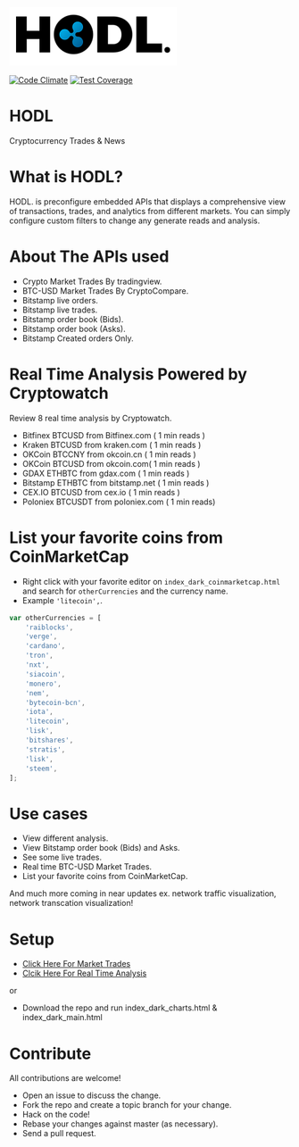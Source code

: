![HODL.](/docs/logo.png?raw=true)

[![Code Climate](https://codeclimate.com/github/5998/HODL/badges/gpa.svg)](https://codeclimate.com/github/5998/HODL)
[![Test Coverage](https://codeclimate.com/github/5998/HODL/badges/coverage.svg)](https://codeclimate.com/github/5998/HODL/coverage)

# HODL
Cryptocurrency Trades &amp; News

What is HODL?
=======

HODL. is preconfigure embedded APIs that displays a comprehensive view of transactions, trades, and analytics from different markets. You can simply configure custom filters to change any generate reads and analysis.

About The APIs used
=========

- Crypto Market Trades By tradingview.
- BTC-USD Market Trades By CryptoCompare.
- Bitstamp live orders.
- Bitstamp live trades.
- Bitstamp order book (Bids).
- Bitstamp order book (Asks).
- Bitstamp Created orders Only.


Real Time Analysis Powered by Cryptowatch
=========

Review 8 real time analysis by Cryptowatch.

- Bitfinex BTCUSD from Bitfinex.com ( 1 min reads )
- Kraken BTCUSD from kraken.com ( 1 min reads )
- OKCoin BTCCNY from okcoin.cn ( 1 min reads )
- OKCoin BTCUSD from okcoin.com( 1 min reads )
- GDAX ETHBTC from gdax.com ( 1 min reads )
- Bitstamp ETHBTC from bitstamp.net ( 1 min reads )
- CEX.IO BTCUSD from cex.io ( 1 min reads )
- Poloniex BTCUSDT from poloniex.com ( 1 min reads)

List your favorite coins from CoinMarketCap 
=========

- Right click with your favorite editor on `index_dark_coinmarketcap.html` and search for `otherCurrencies` and the currency name.
- Example `'litecoin',`.

```javascript
var otherCurrencies = [
	'raiblocks',
	'verge',
	'cardano',
	'tron',
	'nxt',
	'siacoin',
	'monero',
	'nem',
	'bytecoin-bcn',
	'iota',
	'litecoin',
	'lisk',
	'bitshares',
	'stratis',
	'lisk',
	'steem',
];
```

Use cases
=========

- View different analysis.
- View Bitstamp order book (Bids) and Asks.
- See some live trades.
- Real time BTC-USD Market Trades.
- List your favorite coins from CoinMarketCap.

And much more coming in near updates ex. network traffic visualization, network transcation visualization!


Setup
=====

- [Click Here For Market Trades](https://htmlpreview.github.io/?https://github.com/5998/HODL/blob/master/index_dark_main.html)
- [Clcik Here For Real Time Analysis](https://htmlpreview.github.io/?https://github.com/5998/HODL/blob/master/index_dark_main.html)

or
- Download the repo and run index_dark_charts.html & index_dark_main.html

Contribute
==========

All contributions are welcome!

- Open an issue to discuss the change.
- Fork the repo and create a topic branch for your change.
- Hack on the code!
- Rebase your changes against master (as necessary).
- Send a pull request.
